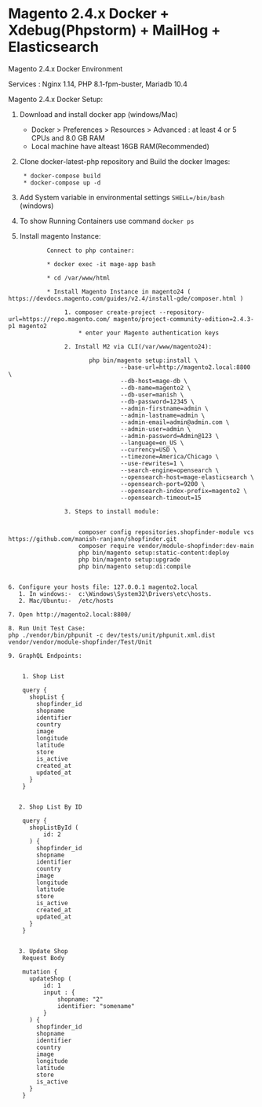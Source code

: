 # Magento 2.4.x Docker + Xdebug(Phpstorm) + MailHog + Elasticsearch 

Magento 2.4.x Docker Environment

Services  : Nginx 1.14, PHP 8.1-fpm-buster, Mariadb 10.4


Magento 2.4.x Docker Setup:

1. Download and install docker app (windows/Mac)

    * Docker > Preferences > Resources > Advanced : at least 4 or 5 CPUs and 8.0 GB RAM
    * Local machine have alteast 16GB RAM(Recommended)    

2. Clone docker-latest-php repository and Build the docker Images:

        * docker-compose build
        * docker-compose up -d

3. Add System variable in environmental settings ```SHELL=/bin/bash``` (windows)

4. To show Running Containers use command ```docker ps```

5. Install magento Instance:

```
           Connect to php container: 
           
           * docker exec -it mage-app bash
           
           * cd /var/www/html
            
           * Install Magento Instance in magento24 ( https://devdocs.magento.com/guides/v2.4/install-gde/composer.html )
          
          	    1. composer create-project --repository-url=https://repo.magento.com/ magento/project-community-edition=2.4.3-p1 magento2
          		    * enter your Magento authentication keys
          		    
          		2. Install M2 via CLI(/var/www/magento24):
                       
                       php bin/magento setup:install \
                                --base-url=http://magento2.local:8800 \
                                --db-host=mage-db \
                                --db-name=magento2 \
                                --db-user=manish \
                                --db-password=12345 \
                                --admin-firstname=admin \
                                --admin-lastname=admin \
                                --admin-email=admin@admin.com \
                                --admin-user=admin \
                                --admin-password=Admin@123 \
                                --language=en_US \
                                --currency=USD \
                                --timezone=America/Chicago \
                                --use-rewrites=1 \
                                --search-engine=opensearch \
                                --opensearch-host=mage-elasticsearch \
                                --opensearch-port=9200 \
                                --opensearch-index-prefix=magento2 \
                                --opensearch-timeout=15        
                           
                3. Steps to install module:
                
                    
                    composer config repositories.shopfinder-module vcs https://github.com/manish-ranjann/shopfinder.git
                    composer require vendor/module-shopfinder:dev-main
                    php bin/magento setup:static-content:deploy 
                    php bin/magento setup:upgrade
                    php bin/magento setup:di:compile
                      

6. Configure your hosts file: 127.0.0.1 magento2.local 
   1. In windows:-  c:\Windows\System32\Drivers\etc\hosts.
   2. Mac/Ubuntu:-  /etc/hosts

7. Open http://magento2.local:8800/ 

8. Run Unit Test Case:
php ./vendor/bin/phpunit -c dev/tests/unit/phpunit.xml.dist vendor/vendor/module-shopfinder/Test/Unit

9. GraphQL Endpoints:


    1. Shop List 
    
    query {
      shopList {
        shopfinder_id
        shopname
        identifier
        country
        image
        longitude
        latitude
        store
        is_active
        created_at
        updated_at
      }
    }
  

   2. Shop List By ID
    
    query {
      shopListById (
          id: 2
      ) {
        shopfinder_id
        shopname
        identifier
        country
        image
        longitude
        latitude
        store
        is_active
        created_at
        updated_at
      }
    }


   3. Update Shop
    Request Body
    
    mutation {
      updateShop (
          id: 1
          input : {
              shopname: "2"
              identifier: "somename"
          }
      ) {
        shopfinder_id
        shopname
        identifier
        country
        image
        longitude
        latitude
        store
        is_active
      }
    }
